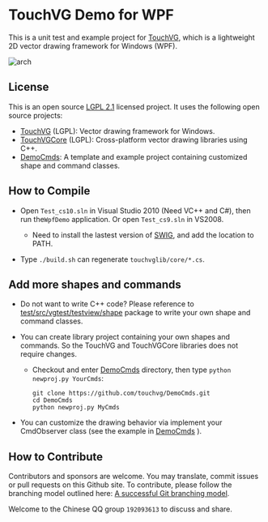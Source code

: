 # TouchVG Demo for WPF

This is a unit test and example project for [TouchVG](https://github.com/touchvg/vgwpf), which is a lightweight 2D vector drawing framework for Windows (WPF).

![arch](http://touchvg.github.io/images/arch.svg)

## License

This is an open source [LGPL 2.1](LICENSE.md) licensed project. It uses the following open source projects:

- [TouchVG](https://github.com/touchvg/vgwpf) (LGPL): Vector drawing framework for Windows.
- [TouchVGCore](https://github.com/touchvg/vgcore) (LGPL): Cross-platform vector drawing libraries using C++.
- [DemoCmds](https://github.com/touchvg/DemoCmds): A template and example project containing customized shape and command classes.

## How to Compile

- Open `Test_cs10.sln` in Visual Studio 2010 (Need VC++ and C#), then run the`WpfDemo` application. Or open `Test_cs9.sln` in VS2008.

  - Need to install the lastest version of [SWIG](http://sourceforge.net/projects/swig/files/), and add the location to PATH.
  
- Type `./build.sh` can regenerate `touchvglib/core/*.cs`.
 
## Add more shapes and commands

- Do not want to write C++ code? Please reference to [test/src/vgtest/testview/shape](test/src/vgtest/testview/shape) package to write your own shape and command classes.

- You can create library project containing your own shapes and commands. So the TouchVG and TouchVGCore libraries does not require changes.

  - Checkout and enter [DemoCmds](https://github.com/touchvg/DemoCmds) directory, then type `python newproj.py YourCmds`:

     ```shell
     git clone https://github.com/touchvg/DemoCmds.git
     cd DemoCmds
     python newproj.py MyCmds
     ```

- You can customize the drawing behavior via implement your CmdObserver class (see the example in [DemoCmds](https://github.com/touchvg/DemoCmds) ).

## How to Contribute

Contributors and sponsors are welcome. You may translate, commit issues or pull requests on this Github site.
To contribute, please follow the branching model outlined here: [A successful Git branching model](http://nvie.com/posts/a-successful-git-branching-model/).

Welcome to the Chinese QQ group `192093613` to discuss and share.
